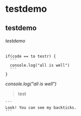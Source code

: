 # testdemo
## testdemo
###### testdemo
````
if(code == to testr) {
  ```
  console.log("all is well")
  ```
}
````
 *console.log("all is well")*
 > test

````
```
Look! You can see my backticks.
```
````
